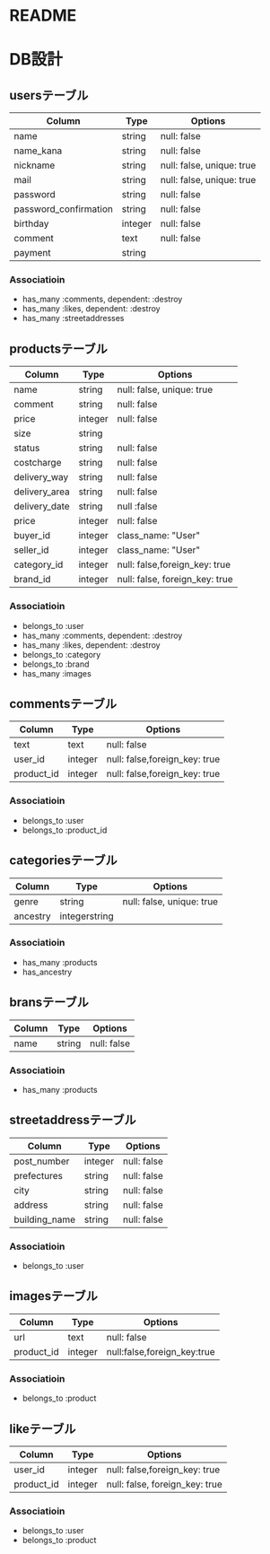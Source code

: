 # README

# DB設計
## usersテーブル

|Column|Type|Options|
|------|----|-------|
|name|string|null: false|
|name_kana|string|null: false|
|nickname|string|null: false, unique: true|
|mail|string|null: false, unique: true|
|password|string|null: false|
|password_confirmation|string|null: false|
|birthday|integer|null: false|
|comment|text|null: false|
|payment|string||

### Associatioin
- has_many :comments, dependent: :destroy
- has_many :likes, dependent: :destroy
- has_many :streetaddresses

## productsテーブル

|Column|Type|Options|
|------|----|-------|
|name|string|null: false, unique: true|
|comment|string|null: false|
|price|integer|null: false|
|size|string||
|status|string|null: false|
|costcharge|string|null: false|
|delivery_way|string|null: false|
|delivery_area|string|null: false|
|delivery_date|string|null :false|
|price|integer|null: false|
|buyer_id|integer|class_name: "User"|
|seller_id|integer|class_name: "User"|
|category_id|integer|null: false,foreign_key: true|
|brand_id|integer|null: false, foreign_key: true|

### Associatioin
- belongs_to :user
- has_many :comments, dependent: :destroy
- has_many :likes, dependent: :destroy
- belongs_to :category
- belongs_to :brand
- has_many :images

## commentsテーブル

|Column|Type|Options|
|------|----|-------|
|text|text|null: false|
|user_id|integer|null: false,foreign_key: true|
|product_id|integer|null: false,foreign_key: true|

### Associatioin
- belongs_to :user
- belongs_to :product_id

## categoriesテーブル

|Column|Type|Options|
|------|----|-------|
|genre|string|null: false, unique: true|
|ancestry|integerstring||

### Associatioin
- has_many :products
- has_ancestry

## bransテーブル

|Column|Type|Options|
|------|----|-------|
|name|string|null: false|

### Associatioin
- has_many :products

## streetaddressテーブル

|Column|Type|Options|
|------|----|-------|
|post_number|integer|null: false|
|prefectures|string|null: false|
|city|string|null: false|
|address|string|null: false|
|building_name|string|null: false|

### Associatioin
- belongs_to :user

## imagesテーブル

|Column|Type|Options|
|------|----|-------|
|url|text|null: false|
|product_id|integer|null:false,foreign_key:true|

### Associatioin
- belongs_to :product

## likeテーブル

|Column|Type|Options|
|------|----|-------|
|user_id|integer|null: false,foreign_key: true|
|product_id|integer|null: false, foreign_key: true|

### Associatioin
- belongs_to :user
- belongs_to :product
